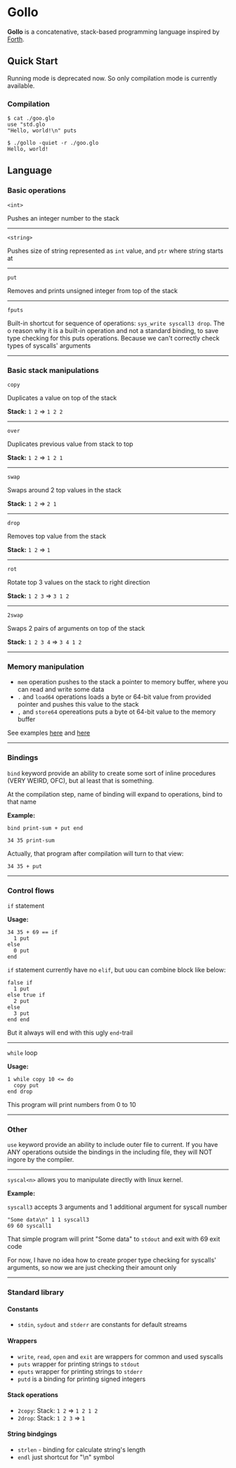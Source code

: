 # Gollo

**Gollo** is a concatenative, stack-based programming language inspired by [Forth](https://en.wikipedia.org/wiki/Forth_(programming_language)).

## Quick Start

Running mode is deprecated now. So only compilation mode is currently available.

### Compilation

```console
$ cat ./goo.glo
use "std.glo
"Hello, world!\n" puts

$ ./gollo -quiet -r ./goo.glo
Hello, world!
```

## Language

### Basic operations

`<int>`

Pushes an integer number to the stack

---

`<string>`

Pushes size of string represented as `int` value, and `ptr` where string starts at

---

`put`

Removes and prints unsigned integer from top of the stack

---

`fputs`

Built-in shortcut for sequence of operations: `sys_write syscall3 drop`. The o reason why it is a built-in operation and not a standard binding, to save type checking for this puts operations. Because we can't correctly check types of syscalls' arguments

---

### Basic stack manipulations

`copy`

Duplicates a value on top of the stack

**Stack:** `1 2` => `1 2 2`

---

`over`

Duplicates previous value from stack to top

**Stack:** `1 2` => `1 2 1`

---

`swap`

Swaps around 2 top values in the stack

**Stack:** `1 2` => `2 1`

---

`drop`

Removes top value from the stack

**Stack:** `1 2` => `1`

---

`rot`

Rotate top 3 values on the stack to right direction

**Stack:** `1 2 3` => `3 1 2`

---

`2swap`

Swaps 2 pairs of arguments on top of the stack

**Stack:** `1 2 3 4` => `3 4 1 2`

---

### Memory manipulation

- `mem` operation pushes to the stack a pointer to memory buffer, where you can read and write some data
- `.` and `load64` operations loads a byte or 64-bit value from provided pointer and pushes this value to the stack
- `,` and `store64` opereations puts a byte ot 64-bit value to the memory buffer

See examples [here](./tests/09-memory.glo) and [here](./tests/10-64bit-memory.glo)

---

### Bindings

`bind` keyword provide an ability to create some sort of inline procedures (VERY WEIRD, OFC), but al least that is something.

At the compilation step, name of binding will expand to operations, bind to that name

**Example:**

```
bind print-sum + put end

34 35 print-sum
```

Actually, that program after compilation will turn to that view:

```
34 35 + put
```

---

### Control flows

`if` statement

**Usage:**

```
34 35 + 69 == if
  1 put
else
  0 put
end
```

`if` statement currently have no `elif`, but uou can combine block like below:

```
false if
  1 put
else true if 
  2 put
else
  3 put
end end
```

But it always will end with this ugly `end`-trail

---

`while` loop

**Usage:**

```
1 while copy 10 <= do
  copy put
end drop
```

This program will print numbers from 0 to 10

---

### Other

`use` keyword provide an ability to include outer file to current. If you have ANY operations outside the bindings in the including file, they will NOT ingore by the compiler.

---

`syscal<n>` allows you to manipulate directly with linux kernel. 

**Example:**

`syscall3` accepts 3 arguments and 1 additional argument for syscall number

```
"Some data\n" 1 1 syscall3
69 60 syscall1
```

That simple program will print "Some data" to `stdout` and exit with 69 exit code

For now, I have no idea how to create proper type checking for syscalls' arguments, so now we are just checking their amount only

---

### Standard library

#### Constants

- `stdin`, `sydout` and `stderr` are constants for default streams

#### Wrappers

- `write`, `read`, `open` and `exit` are wrappers for common and used syscalls
- `puts` wrapper for printing strings to `stdout`
- `eputs` wrapper for printing strings to `stderr`
- `putd` is a binding for printing signed integers

#### Stack operations

- `2copy`: Stack: `1 2` => `1 2 1 2`
- `2drop`: Stack: `1 2 3` => `1`

#### String bindgings

- `strlen` - binding for calculate string's length
- `endl` just shortcut for "\n" symbol
